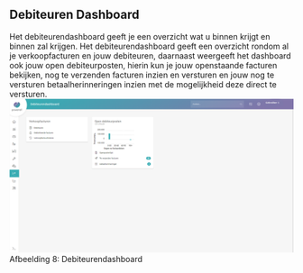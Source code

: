 ## Debiteuren Dashboard
Het debiteurendashboard geeft je een overzicht wat u binnen krijgt en binnen zal krijgen.
Het debiteurendashboard geeft een overzicht rondom al je verkoopfacturen en jouw debiteuren, daarnaast weergeeft het dashboard ook jouw open debiteurposten, hierin kun je jouw openstaande facturen bekijken, nog te verzenden facturen inzien en versturen en jouw nog te versturen betaalherinneringen inzien met de mogelijkheid deze direct te versturen.
<img src="/images/afbeelding10.png" >
Afbeelding 8: Debiteurendashboard




